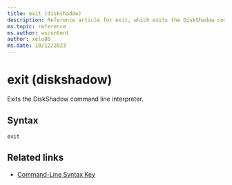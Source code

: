 ```yaml
---
title: exit (diskshadow)
description: Reference article for exit, which exits the DiskShadow command interpreter.
ms.topic: reference
ms.author: wscontent
author: xelu86
ms.date: 10/12/2023
---
```


# exit (diskshadow)

Exits the DiskShadow command line interpreter.

## Syntax

```
exit
```

## Related links

- [Command-Line Syntax Key](command-line-syntax-key.md)
